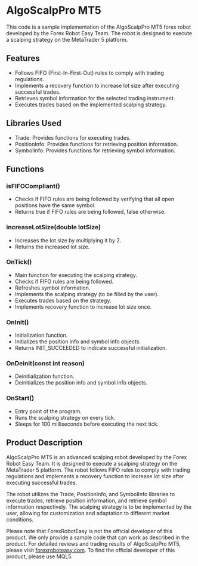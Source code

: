# AlgoScalpPro MT5

This code is a sample implementation of the AlgoScalpPro MT5 forex robot developed by the Forex Robot Easy Team. The robot is designed to execute a scalping strategy on the MetaTrader 5 platform. 

## Features
- Follows FIFO (First-In-First-Out) rules to comply with trading regulations.
- Implements a recovery function to increase lot size after executing successful trades.
- Retrieves symbol information for the selected trading instrument.
- Executes trades based on the implemented scalping strategy.

## Libraries Used
- Trade: Provides functions for executing trades.
- PositionInfo: Provides functions for retrieving position information.
- SymbolInfo: Provides functions for retrieving symbol information.

## Functions

### isFIFOCompliant()
- Checks if FIFO rules are being followed by verifying that all open positions have the same symbol.
- Returns true if FIFO rules are being followed, false otherwise.

### increaseLotSize(double lotSize)
- Increases the lot size by multiplying it by 2.
- Returns the increased lot size.

### OnTick()
- Main function for executing the scalping strategy.
- Checks if FIFO rules are being followed.
- Refreshes symbol information.
- Implements the scalping strategy (to be filled by the user).
- Executes trades based on the strategy.
- Implements recovery function to increase lot size once.

### OnInit()
- Initialization function.
- Initializes the position info and symbol info objects.
- Returns INIT_SUCCEEDED to indicate successful initialization.

### OnDeinit(const int reason)
- Deinitialization function.
- Deinitializes the position info and symbol info objects.

### OnStart()
- Entry point of the program.
- Runs the scalping strategy on every tick.
- Sleeps for 100 milliseconds before executing the next tick.

## Product Description

AlgoScalpPro MT5 is an advanced scalping robot developed by the Forex Robot Easy Team. It is designed to execute a scalping strategy on the MetaTrader 5 platform. The robot follows FIFO rules to comply with trading regulations and implements a recovery function to increase lot size after executing successful trades.

The robot utilizes the Trade, PositionInfo, and SymbolInfo libraries to execute trades, retrieve position information, and retrieve symbol information respectively. The scalping strategy is to be implemented by the user, allowing for customization and adaptation to different market conditions.

Please note that ForexRobotEasy is not the official developer of this product. We only provide a sample code that can work as described in the product. For detailed reviews and trading results of AlgoScalpPro MT5, please visit [forexroboteasy.com](https://forexroboteasy.com/forex-robot-review/algoscalppro-mt5-review-advanced-scalper-with-loss-recovery/). To find the official developer of this product, please use MQL5.
